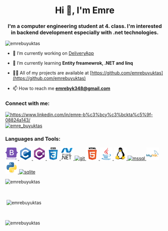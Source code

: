 <h1 align="center">Hi 👋, I'm Emre</h1>
<h3 align="center">I'm a computer engineering student at 4. class. I'm interested in backend development especially with .net technologies.</h3>

<p align="left"> <img src="https://komarev.com/ghpvc/?username=emrebuyuktas&label=Profile%20views&color=0e75b6&style=flat" alt="emrebuyuktas" /> </p>

- 🔭 I’m currently working on [DeliveryApp](https://github.com/emrebuyuktas/DeliveryApp)

- 🌱 I’m currently learning **Entity freamewrok, .NET and linq**

- 👨‍💻 All of my projects are available at [https://github.com/emrebuyuktas](https://github.com/emrebuyuktas)

- 📫 How to reach me **emrebyk348@gmail.com**

<h3 align="left">Connect with me:</h3>
<p align="left">
<a href="https://www.linkedin.com/in/emre-b%C3%BCy%C3%BCkta%C5%9F-08824a143/" target="blank"><img align="center" src="https://raw.githubusercontent.com/rahuldkjain/github-profile-readme-generator/master/src/images/icons/Social/linked-in-alt.svg" alt="https://www.linkedin.com/in/emre-b%c3%bcy%c3%bckta%c5%9f-08824a143/" height="30" width="40" /></a>
<a href="https://instagram.com/emre_buyuktas" target="blank"><img align="center" src="https://raw.githubusercontent.com/rahuldkjain/github-profile-readme-generator/master/src/images/icons/Social/instagram.svg" alt="emre_buyuktas" height="30" width="40" /></a>
</p>

<h3 align="left">Languages and Tools:</h3>
<p align="left"><a href="https://getbootstrap.com" target="_blank" rel="noreferrer"> <img src="https://raw.githubusercontent.com/devicons/devicon/master/icons/bootstrap/bootstrap-plain-wordmark.svg" alt="bootstrap" width="40" height="40"/> </a> <a href="https://www.cprogramming.com/" target="_blank" rel="noreferrer"> <img src="https://raw.githubusercontent.com/devicons/devicon/master/icons/c/c-original.svg" alt="c" width="40" height="40"/> </a> <a href="https://www.w3schools.com/cs/" target="_blank" rel="noreferrer"> <img src="https://raw.githubusercontent.com/devicons/devicon/master/icons/csharp/csharp-original.svg" alt="csharp" width="40" height="40"/> </a> <a href="https://www.w3schools.com/css/" target="_blank" rel="noreferrer"> <img src="https://raw.githubusercontent.com/devicons/devicon/master/icons/css3/css3-original-wordmark.svg" alt="css3" width="40" height="40"/> </a> <a href="https://dotnet.microsoft.com/" target="_blank" rel="noreferrer"> <img src="https://raw.githubusercontent.com/devicons/devicon/master/icons/dot-net/dot-net-original-wordmark.svg" alt="dotnet" width="40" height="40"/> </a> <a href="https://git-scm.com/" target="_blank" rel="noreferrer"> <img src="https://www.vectorlogo.zone/logos/git-scm/git-scm-icon.svg" alt="git" width="40" height="40"/> </a> <a href="https://www.w3.org/html/" target="_blank" rel="noreferrer"> <img src="https://raw.githubusercontent.com/devicons/devicon/master/icons/html5/html5-original-wordmark.svg" alt="html5" width="40" height="40"/> </a> <a href="https://www.java.com" target="_blank" rel="noreferrer"> <img src="https://raw.githubusercontent.com/devicons/devicon/master/icons/java/java-original.svg" alt="java" width="40" height="40"/> </a> <a href="https://www.linux.org/" target="_blank" rel="noreferrer"> <img src="https://raw.githubusercontent.com/devicons/devicon/master/icons/linux/linux-original.svg" alt="linux" width="40" height="40"/> </a> <a href="https://www.microsoft.com/en-us/sql-server" target="_blank" rel="noreferrer"> <img src="https://www.svgrepo.com/show/303229/microsoft-sql-server-logo.svg" alt="mssql" width="40" height="40"/> </a> <a href="https://www.mysql.com/" target="_blank" rel="noreferrer"> <img src="https://raw.githubusercontent.com/devicons/devicon/master/icons/mysql/mysql-original-wordmark.svg" alt="mysql" width="40" height="40"/> </a> <a href="https://www.python.org" target="_blank" rel="noreferrer"> <img src="https://raw.githubusercontent.com/devicons/devicon/master/icons/python/python-original.svg" alt="python" width="40" height="40"/> </a> <a href="https://www.sqlite.org/" target="_blank" rel="noreferrer"> <img src="https://www.vectorlogo.zone/logos/sqlite/sqlite-icon.svg" alt="sqlite" width="40" height="40"/> </a> </p>

<p><img align="left" src="https://github-readme-stats.vercel.app/api/top-langs?username=emrebuyuktas&show_icons=true&locale=en&layout=compact" alt="emrebuyuktas" /></p>
<br>
<br>
<br>

<p>&nbsp;<img align="center" src="https://github-readme-stats.vercel.app/api?username=emrebuyuktas&show_icons=true&locale=en" alt="emrebuyuktas" /></p>
<br>


<p><img align="center" src="https://github-readme-streak-stats.herokuapp.com/?user=emrebuyuktas&" alt="emrebuyuktas" /></p>
